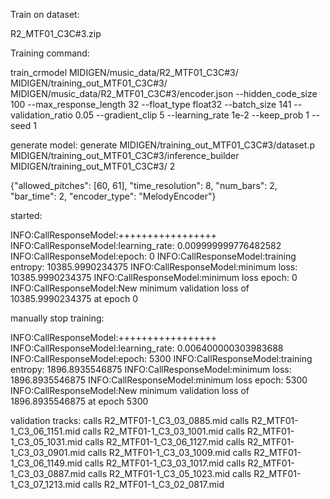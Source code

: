 
Train on dataset:

R2_MTF01_C3C#3.zip

Training command:

train_crmodel MIDIGEN/music_data/R2_MTF01_C3C#3/ MIDIGEN/training_out_MTF01_C3C#3/ MIDIGEN/music_data/R2_MTF01_C3C#3/encoder.json --hidden_code_size 100 --max_response_length 32 --float_type float32 --batch_size 141 --validation_ratio 0.05 --gradient_clip 5 --learning_rate 1e-2 --keep_prob 1 --seed 1

generate model:
generate MIDIGEN/training_out_MTF01_C3C#3/dataset.p MIDIGEN/training_out_MTF01_C3C#3/inference_builder MIDIGEN/training_out_MTF01_C3C#3/ 2

{"allowed_pitches": [60, 61], "time_resolution": 8, "num_bars": 2, "bar_time": 2, "encoder_type": "MelodyEncoder"}

started:

INFO:CallResponseModel:+++++++++++++++++
INFO:CallResponseModel:learning_rate: 0.009999999776482582
INFO:CallResponseModel:epoch: 0
INFO:CallResponseModel:training entropy: 10385.9990234375
INFO:CallResponseModel:minimum loss: 10385.9990234375
INFO:CallResponseModel:minimum loss epoch: 0
INFO:CallResponseModel:New minimum validation loss of 10385.9990234375 at epoch 0

manually stop training:

INFO:CallResponseModel:+++++++++++++++++
INFO:CallResponseModel:learning_rate: 0.006400000303983688
INFO:CallResponseModel:epoch: 5300
INFO:CallResponseModel:training entropy: 1896.8935546875
INFO:CallResponseModel:minimum loss: 1896.8935546875
INFO:CallResponseModel:minimum loss epoch: 5300
INFO:CallResponseModel:New minimum validation loss of 1896.8935546875 at epoch 5300

validation tracks:
calls R2_MTF01-1_C3_03_0885.mid
calls R2_MTF01-1_C3_06_1151.mid
calls R2_MTF01-1_C3_03_1001.mid
calls R2_MTF01-1_C3_05_1031.mid
calls R2_MTF01-1_C3_06_1127.mid
calls R2_MTF01-1_C3_03_0901.mid
calls R2_MTF01-1_C3_03_1009.mid
calls R2_MTF01-1_C3_06_1149.mid
calls R2_MTF01-1_C3_03_1017.mid
calls R2_MTF01-1_C3_03_0887.mid
calls R2_MTF01-1_C3_05_1023.mid
calls R2_MTF01-1_C3_07_1213.mid
calls R2_MTF01-1_C3_02_0817.mid
